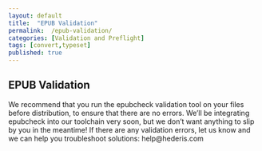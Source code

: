 ```yaml
---
layout: default
title:  "EPUB Validation"
permalink:  /epub-validation/
categories: [Validation and Preflight]
tags: [convert,typeset]
published: true
---
```


<section data-type="chapter" class="hsecchapter" data-hederis-type="hsecchapter" id="epub-validation" data-pi-attrs="id: epub-validation; data-tags: convert,typeset;" role="doc-chapter" data-tags="convert,typeset" data-author-name=" " data-book-title=" " title="EPUB Validation"><h1 data-hederis-type="hblkchaptitle" class="hblkchaptitle" id="pJO4NSpDu">EPUB Validation</h1>
    <p class="hblkp" data-hederis-type="hblkp" id="pYmrqop95">We recommend that you run the epubcheck validation tool on your files before distribution, to ensure that there are no errors. We&#8217;ll be integrating epubcheck into our toolchain very soon, but we don&#8217;t want anything to slip by you in the meantime! If there are any validation errors, let us know and we can help you troubleshoot solutions: help@hederis.com</p>
    </section>
    